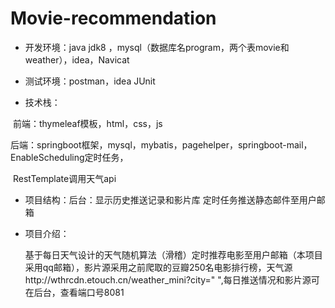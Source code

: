 # Movie-recommendation



* 开发环境：java jdk8 ，mysql（数据库名program，两个表movie和weather），idea，Navicat

* 测试环境：postman，idea JUnit

* 技术栈：

​          前端：thymeleaf模板，html，css，js

​          后端：springboot框架，mysql，mybatis，pagehelper，springboot-mail，EnableScheduling定时任务，                  

​                     RestTemplate调用天气api

* 项目结构：后台：显示历史推送记录和影片库    定时任务推送静态邮件至用户邮箱

* 项目介绍：

  ​          基于每日天气设计的天气随机算法（滑稽）定时推荐电影至用户邮箱（本项目采用qq邮箱），影片源采用之前爬取的豆瓣250名电影排行榜，天气源http://wthrcdn.etouch.cn/weather_mini?city=" ",每日推送情况和影片源可在后台，查看端口号8081